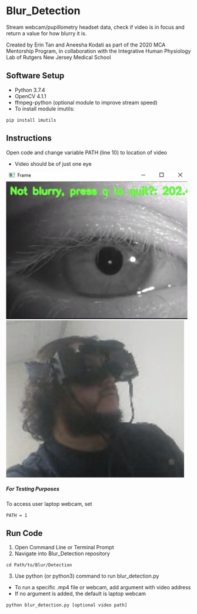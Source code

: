 # Blur_Detection
Stream webcam/pupillometry headset data, check if video is in focus and
return a value for how blurry it is.

Created by Erin Tan and Aneesha Kodati as part of the 2020 MCA Mentorship Program, in collaboration with the Integrative Human Physiology Lab of Rutgers New Jersey Medical School

## Software Setup
- Python 3.7.4
- OpenCV 4.1.1
- ffmpeg-python (optional module to improve stream speed)
- To install module imutils:
```
pip install imutils
```

## Instructions
Open code and change variable PATH (line 10) to location of video
- Video should be of just one eye

![Headset](Images/eye.png)
![Pupil](Images/headset1.png)

##### For Testing Purposes
To access user laptop webcam, set
```
PATH = 1
```

## Run Code
1. Open Command Line or Terminal Prompt
2. Navigate into Blur_Detection repository
```
cd Path/to/Blur/Detection
```
3. Use python (or python3) command to run blur_detection.py
- To run a specific .mp4 file or webcam, add argument with video address
- If no argument is added, the default is laptop webcam
```
python blur_detection.py [optional video path]
```

